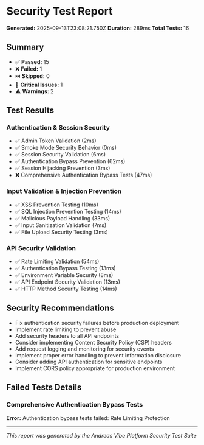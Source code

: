 
# Security Test Report

**Generated:** 2025-09-13T23:08:21.750Z
**Duration:** 289ms
**Total Tests:** 16

## Summary

- ✅ **Passed:** 15
- ❌ **Failed:** 1
- ⏭️ **Skipped:** 0
- 🚨 **Critical Issues:** 1
- ⚠️ **Warnings:** 2

## Test Results

### Authentication & Session Security
- ✅ Admin Token Validation (2ms)
- ✅ Smoke Mode Security Behavior (0ms)
- ✅ Session Security Validation (6ms)
- ✅ Authentication Bypass Prevention (62ms)
- ✅ Session Hijacking Prevention (3ms)
- ❌ Comprehensive Authentication Bypass Tests (47ms)

### Input Validation & Injection Prevention
- ✅ XSS Prevention Testing (10ms)
- ✅ SQL Injection Prevention Testing (14ms)
- ✅ Malicious Payload Handling (33ms)
- ✅ Input Sanitization Validation (7ms)
- ✅ File Upload Security Testing (3ms)

### API Security Validation
- ✅ Rate Limiting Validation (54ms)
- ✅ Authentication Bypass Testing (13ms)
- ✅ Environment Variable Security (8ms)
- ✅ API Endpoint Security Validation (13ms)
- ✅ HTTP Method Security Testing (14ms)

## Security Recommendations

- Fix authentication security failures before production deployment
- Implement rate limiting to prevent abuse
- Add security headers to all API endpoints
- Consider implementing Content Security Policy (CSP) headers
- Add request logging and monitoring for security events
- Implement proper error handling to prevent information disclosure
- Consider adding API authentication for sensitive endpoints
- Implement CORS policy appropriate for production environment

## Failed Tests Details

### Comprehensive Authentication Bypass Tests
**Error:** Authentication bypass tests failed: Rate Limiting Protection


---
*This report was generated by the Andreas Vibe Platform Security Test Suite*
